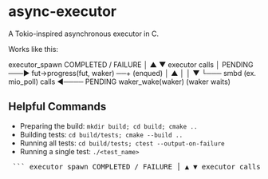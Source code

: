 # async-executor
A Tokio-inspired asynchronous executor in C.

Works like this:

executor_spawn                     COMPLETED / FAILURE
     │                                       ▲
     ▼               executor calls          │
   PENDING  ───► fut->progress(fut, waker) ──+
  (enqued)                                   │
     ▲                                       │
     │                                       ▼
     └─── smbd (ex. mio_poll) calls ◄──── PENDING
              waker_wake(waker)       (waker waits)

## Helpful Commands
- Preparing the build: `mkdir build; cd build; cmake ..`
- Building tests: `cd build/tests; cmake --build ..`
- Running all tests: `cd build/tests; ctest --output-on-failure`
- Running a single test: `./<test_name>`


<pre> ``` executor_spawn COMPLETED / FAILURE │ ▲ ▼ executor calls │ PENDING ───► fut->progress(fut, waker) ──+ (enqued) │ ▲ │ │ ▼ └─── smbd (ex. mio_poll) calls ◄──── PENDING waker_wake(waker) (waker waits) ``` </pre>

